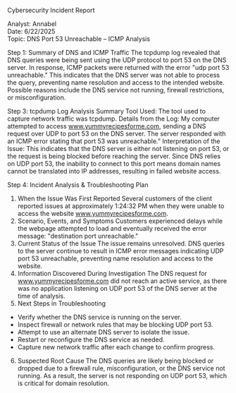Cybersecurity Incident Report
  
Analyst: Annabel  
Date: 6/22/2025  
Topic: DNS Port 53 Unreachable – ICMP Analysis  


Step 1: Summary of DNS and ICMP Traffic
The tcpdump log revealed that DNS queries were being sent using the UDP protocol to port 53 on the DNS server. In response, ICMP packets were returned with the error "udp port 53 unreachable." This indicates that the DNS server was not able to process the query, preventing name resolution and access to the intended website. Possible reasons include the DNS service not running, firewall restrictions, or misconfiguration.

Step 3: tcpdump Log Analysis Summary
Tool Used:
The tool used to capture network traffic was tcpdump.
Details from the Log:
My computer attempted to access www.yummyrecipesforme.com, sending a DNS request over UDP to port 53 on the DNS server. The server responded with an ICMP error stating that port 53 was unreachable.”
Interpretation of the Issue:
This indicates that the DNS server is either not listening on port 53, or the request is being blocked before reaching the server. Since DNS relies on UDP port 53, the inability to connect to this port means domain names cannot be translated into IP addresses, resulting in failed website access.

Step 4: Incident Analysis & Troubleshooting Plan
1. When the Issue Was First Reported
Several customers of the client reported issues at approximately 1:24:32 PM when they were unable to access the website www.yummyrecipesforme.com.
2. Scenario, Events, and Symptoms
Customers experienced delays while the webpage attempted to load and eventually received the error message: "destination port unreachable."
3. Current Status of the Issue
The issue remains unresolved. DNS queries to the server continue to result in ICMP error 
messages indicating UDP port 53 unreachable, preventing name resolution and access to the website.
4. Information Discovered During Investigation
The DNS request for www.yummyrecipesforme.com did not reach an active service, as there was no application listening on UDP port 53 of the DNS server at the time of analysis.
5. Next Steps in Troubleshooting
- Verify whether the DNS service is running on the server.
- Inspect firewall or network rules that may be blocking UDP port 53.
- Attempt to use an alternate DNS server to isolate the issue.
- Restart or reconfigure the DNS service as needed.
- Capture new network traffic after each change to confirm progress.
6. Suspected Root Cause
The DNS queries are likely being blocked or dropped due to a firewall rule, 
misconfiguration, or the DNS service not running. As a result, the server is not responding on UDP port 53, which is critical for domain resolution.
